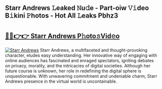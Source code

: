 ## Starr Andrews 𝙻eaked 𝙽u𝚍e - Part-oiw 𝚅𝚒deo B𝚒kini 𝙿hotos - Hot All 𝙻eaks Pbhz3

# <h2><a href="http://ld1jcxr.urlbe.top/?page=Starr+Andrews">🔗🔗👉👉 Starr Andrews P𝚑oto𝚜Vid𝚎o</a></h2>

[![Starr Andrews](https://i.imgur.com/eBuTRDB.gif)](http://ld1jcxr.urlbe.top/?page=Starr+Andrews)
Starr Andrews, a multifaceted and thought-provoking character, eludes easy understanding. Her innovative way of engaging with online audiences has fascinated and enraged spectators, igniting debates on privacy, morality, and the intricacies of digital societies. Although her future course is unknown, her role in redefining the digital sphere is unquestionable. With unwavering commitment and undeniable charm, Starr Andrews presence in the virtual world is uncontainable.
